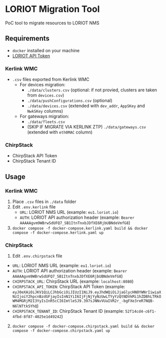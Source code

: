 # LORIOT Migration Tool

PoC tool to migrate resources to LORIOT NMS

## Requirements

- `docker` installed on your machine
- [LORIOT API Token](https://docs.loriot.io/display/NMS/Create+an+API+key)

### Kerlink WMC

- `.csv` files exported from Kerlink WMC
  - For devices migration:
    - `./data/clusters.csv` (optional: if not provied, clusters are taken from `devices.csv`)
    - `./data/pushConfigurations.csv` (optional)
    - `./data/devices.csv` (extended with `dev_addr`, `AppSKey` and `NwkSKey` columns)
  - For gateways migration:
    - `./data/fleets.csv`
    - (SKIP IF MIGRATE VIA KERLINK ZTP) `./data/gateways.csv` (extended with `eth0MAC` column)

### ChirpStack

- ChirpStack API Token
- ChirpStack Tenant ID

## Usage

### Kerlink WMC

1. Place `.csv` files in `./data` folder
2. Edit `.env.kerlink` file
   - `URL`: LORIOT NMS URL (example: `eu1.loriot.io`)
   - `AUTH`: LORIOT API authorization header (example: `Bearer AAAAAgvm9WBrwSdUFQ7_SB1ItnTnxbJDfXE6RjbUBNdeVmfG8`)
3. `docker compose -f docker-compose.kerlink.yaml build && docker compose -f docker-compose.kerlink.yaml up`

### ChirpStack

1.  Edit `.env.chirpstack` file

- `URL`: LORIOT NMS URL (example: `eu1.loriot.io`)
- `AUTH`: LORIOT API authorization header (example: `Bearer AAAAAgvm9WBrwSdUFQ7_SB1ItnTnxbJDfXE6RjbUBNdeVmfG8`)
- `CHIRPSTACK_URL`: ChirpStack URL (example: `localhost:8080`)
- `CHIRPSTACK_API_TOKEN`: ChirpStack API Token (example: `eyJ0eXAiOiJKV1QiLCJhbGciOiJIUzI1NiJ9.eyJhdWQiOiJjaGlycHN0YWNrIiwiaXNzIjoiY2hpcnBzdGFjayIsInN1YiI6IjFjNjYyNzUwLTYyYzQtNDVkMi1hZDBhLTRkOWM4MGRjM2I3YyIsInR5cCI6ImtleSJ9.397sJNNvVUaIVR2r_-bgFXe3reR7NQB-N6lNTtkSYhQ`)
- `CHIRPSTACK_TENANT_ID`: ChirpStack Tenant ID (example: `52f14cd4-c6f1-4fbd-8f87-4025e1d49242`)

2. `docker compose -f docker-compose.chirpstack.yaml build && docker compose -f docker-compose.chirpstack.yaml up`
